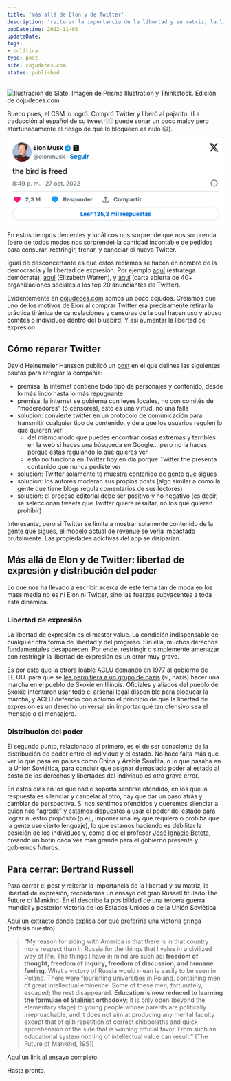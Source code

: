 ```yaml
---
title: 'más allá de Elon y de Twitter'
description: 'reiterar la importancia de la libertad y su matriz, la libertad de expresión, recordamos un ensayo del gran Russell titulado The Future of Mankind.'
pubDatetime: 2022-11-05
updateDate: 
tags: 
- política
type: post
site: cojudeces.com
status: published
---
```

![Ilustración de Slate. Imagen de Prisma Illustration y Thinkstock. Edición de cojudeces.com
](../../assets/images/2022/2022-11-Twitter.png)

Bueno pues, el CSM lo logró. Compró Twitter y liberó al pajarito. (La traducción al español de su tweet 👇🏼 puede sonar un poco maloy pero afortunadamente el riesgo de que lo bloqueen es nulo 😃).

![](../../assets/images/2022/2022-11-Elon-tweet.png)

En estos tiempos dementes y lunáticos nos sorprende que nos sorprenda (pero de todos modos nos sorprende) la cantidad incontable de pedidos para censurar, restringir, frenar, y cancelar el nuevo Twitter.

Igual de desconcertante es que estos reclamos se hacen en nombre de la democracia y la libertad de expresión. Por ejemplo [aquí](https://www.newsweek.com/twitter-under-elon-musk-would-arena-hate-democratic-strategist-1698517?ref=cojudeces.com) (estratega demócrata), [aquí](https://twitter.com/senwarren/status/1518702084048179200?ref=cojudeces.com) (Elizabeth Warren), y [aquí](https://www.freepress.net/sites/default/files/2022-11/coalition_open_letter_to_twitter_top_20_advertisers_final.pdf?ref=cojudeces.com) (carta abierta de 40+ organizaciones sociales a los top 20 anunciantes de Twitter).

Evidentemente en [cojudeces.com](http://cojudeces.com/?ref=cojudeces.com) somos un poco cojudos. Creíamos que uno de los motivos de Elon al comprar Twitter era precisamente retirar la práctica tiránica de cancelaciones y censuras de la cual hacen uso y abuso comités o individuos dentro del bluebird. Y así aumentar la libertad de expresión.

## Cómo reparar Twitter

David Heinemeier Hansson publicó un [post](https://world.hey.com/dhh/here-s-how-to-fix-twitter-79632ecb?ref=cojudeces.com) en el que delinea las siguientes pautas para arreglar la compañía:

- premisa: la internet contiene todo tipo de personajes y contenido, desde lo más lindo hasta lo más repugnante
- premisa: la internet se gobierna con leyes locales, no con comités de “moderadores” (o censores), esto es una virtud, no una falla
- solución: convierte twitter en un protocolo de comunicación para transmitir cualquier tipo de contenido, y deja que los usuarios regulen lo que quieren ver  
    - del mismo modo que puedes encontrar cosas extremas y terribles en la web si haces una búsqueda en Google… pero no la haces porque estás regulando lo que quieres ver  
    - esto no funciona en Twitter hoy en día porque Twitter the presenta contenido que nunca pediste ver
- solución: Twitter solamente te muestra contenido de gente que sigues
- solución: los autores moderan sus propios posts (algo similar a cómo la gente que tiene blogs regula comentarios de sus lectores)
- solución: el proceso editorial debe ser positivo y no negativo (es decir, se seleccionan tweets que Twitter quiere resaltar, no los que quieren prohibir)

Interesante, pero si Twitter se limita a mostrar solamente contenido de la gente que sigues, el modelo actual de revenue se vería impactado brutalmente. Las propiedades adictivas del app se disiparían.

## Más allá de Elon y de Twitter: libertad de expresión y distribución del poder

Lo que nos ha llevado a escribir acerca de este tema tan de moda en los mass media no es ni Elon ni Twitter, sino las fuerzas subyacentes a toda esta dinámica.

### Libertad de expresión

La libertad de expresión es el master value. La condición indispensable de cualquier otra forma de libertad y del progreso. Sin ella, muchos derechos fundamentales desaparecen. Por ende, restringir o simplemente amenazar con restringir la libertad de expresión es un error muy grave.

Es por esto que la otrora loable ACLU demandó en 1977 al gobierno de EE.UU. para que se [les permitiera a un grupo de nazis](https://www.aclu.org/issues/free-speech/rights-protesters/skokie-case-how-i-came-represent-free-speech-rights-nazis?ref=cojudeces.com) (sí, nazis) hacer una marcha en el pueblo de Skokie en Illinois. Oficiales y aliados del pueblo de Skokie intentaron usar todo el arsenal legal disponible para bloquear la marcha, y ACLU defendió con aplomo el principio de que la libertad de expresión es un derecho universal sin importar qué tan ofensivo sea el mensaje o el mensajero.

### Distribución del poder

El segundo punto, relacionado al primero, es el de ser consciente de la distribución de poder entre el individuo y el estado. No hace falta más que ver lo que pasa en países como China y Arabia Saudita, o lo que pasaba en la Unión Soviética, para concluir que asignar demasiado poder al estado al costo de los derechos y libertades del individuo es otro grave error.

En estos días en los que nadie soporta sentirse ofendido, en los que la respuesta es silenciar y cancelar al otro, hay que dar un paso atrás y cambiar de perspectiva. Si nos sentimos ofendidos y queremos silenciar a quien nos “agrede” y estamos dispuestos a usar el poder del estado para lograr nuestro propósito (p.ej., imponer una ley que requiera o prohiba que la gente use cierto lenguaje), lo que estamos haciendo es debilitar la posición de los individuos y, como dice el profesor [José Ignacio Beteta](https://joseignaciobeteta.pe/?ref=cojudeces.com), creando un botín cada vez más grande para el gobierno presente y gobiernos futuros.

## Para cerrar: Bertrand Russell

Para cerrar el post y reiterar la importancia de la libertad y su matriz, la libertad de expresión, recordamos un ensayo del gran Russell titulado The Future of Mankind. En él describe la posibilidad de una tercera guerra mundial y posterior victoria de los Estados Unidos o de la Unión Soviética.

Aquí un extracto donde explica por qué preferiría una victoria gringa (énfasis nuestro).

> “My reason for siding with America is that there is in that country more respect than in Russia for the things that I value in a civilized way of life. The things I have in mind are such as: **freedom of thought, freedom of inquiry, freedom of discussion, and humane feeling**. What a victory of Russia would mean is easily to be seen in Poland. There were flourishing universities in Poland, containing men of great intellectual eminence. Some of these men, fortunately, escaped; the rest disappeared. **Education is now reduced to learning the formulae of Stalinist orthodoxy**; it is only open (beyond the elementary stage) to young people whose parents are politically irreproachable, and it does not aim at producing any mental faculty except that of glib repetition of correct shibboleths and quick apprehension of the side that is winning official favor. From such an educational system nothing of intellectual value can result.” (The Future of Mankind, 1951)

Aquí un [link](https://www.theatlantic.com/magazine/archive/1951/03/the-future-of-man/305193/?ref=cojudeces.com) al ensayo completo.

Hasta pronto.